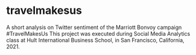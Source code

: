 # travelmakesus
A short analysis on Twitter sentiment of the Marriott Bonvoy campaign #TravelMakesUs
This project was executed during Social Media Analytics class at Hult International Business School, in San Francisco, California, 2021.
